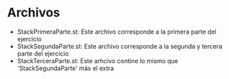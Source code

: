 # Archivos

* StackPrimeraParte.st: Este archivo corresponde a la primera parte del ejercicio
* StackSegundaParte.st: Este archivo corresponde a la segunda y tercera parte del ejercicio
* StackTerceraParte.st: Este arhcivo contine lo mismo que 'StackSegundaParte' más el extra

